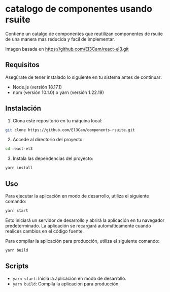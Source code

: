 
# catalogo de componentes usando rsuite
Contiene un catalgo de componentes que reutilizan componentes de rsuite de una manera mas reducida y facil de implementar. 

Imagen basada en https://github.com/El3Cam/react-el3.git

## Requisitos

Asegúrate de tener instalado lo siguiente en tu sistema antes de continuar:

- Node.js (versión 18.17.1)
- npm (versión 10.1.0) o yarn (versión 1.22.19)

## Instalación

1. Clona este repositorio en tu máquina local:

```bash
git clone https://github.com/El3Cam/components-rsuite.git

```

2. Accede al directorio del proyecto:

```bash
cd react-el3
```

3. Instala las dependencias del proyecto:

```bash
yarn install 
```

## Uso

Para ejecutar la aplicación en modo de desarrollo, utiliza el siguiente comando:

```bash
yarn start
```

Esto iniciará un servidor de desarrollo y abrirá la aplicación en tu navegador predeterminado. La aplicación se recargará automáticamente cuando realices cambios en el código fuente.

Para compilar la aplicación para producción, utiliza el siguiente comando:

```bash
yarn build
```

## Scripts

- `yarn start`: Inicia la aplicación en modo de desarrollo.
- `yarn build`: Compila la aplicación para producción.
